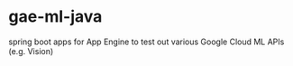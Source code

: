 # gae-ml-java
spring boot apps for App Engine to test out various Google Cloud ML APIs (e.g. Vision)
